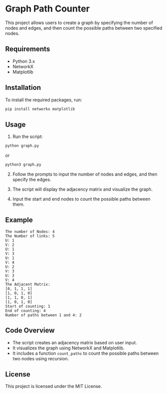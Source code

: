 # Graph Path Counter

This project allows users to create a graph by specifying the number of nodes and edges, and then count the possible paths between two specified nodes.

## Requirements

- Python 3.x
- NetworkX
- Matplotlib

## Installation

To install the required packages, run:

```bash
pip install networkx matplotlib
```

## Usage

1. Run the script:

```bash
python graph.py
```
or 
```bash
python3 graph.py
```

2. Follow the prompts to input the number of nodes and edges, and then specify the edges.

3. The script will display the adjacency matrix and visualize the graph.

4. Input the start and end nodes to count the possible paths between them.

## Example

```
The number of Nodes: 4
The Number of links: 5
U: 1
V: 2
U: 1
V: 3
U: 1
V: 4
U: 2
V: 3
U: 3
V: 4
The Adjacent Matrix: 
[0, 1, 1, 1]
[1, 0, 1, 0]
[1, 1, 0, 1]
[1, 0, 1, 0]
Start of counting: 1
End of counting: 4
Number of paths between 1 and 4: 2
```

## Code Overview

- The script creates an adjacency matrix based on user input.
- It visualizes the graph using NetworkX and Matplotlib.
- It includes a function `count_paths` to count the possible paths between two nodes using recursion.

## License

This project is licensed under the MIT License.